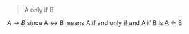 >A only if B
>
$A \rightarrow B$
since A $\leftrightarrow$  B means A if and only if and A if B is 
A $\leftarrow$ B  

